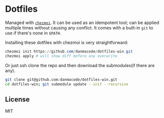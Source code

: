 # Dotfiles

Managed with [`chezmoi`](https://github.com/twpayne/chezmoi). It can be used as an idempotent tool; can be applied multiple times without causing any conflict. It comes with a built-in `git` to use if there's none in `$PATH`.

Installing these dotfiles with chezmoi is very straightforward:

```powershell
chezmoi init https://github.com/danmacode/dotfiles-win.git
chezmoi apply # will show diff before any overwrite
```

Or just ssh clone the repo and then download the submodules(if there are any).

```sh
git clone git@github.com:danmacode/dotfiles-win.git
cd dotfiles-win; git submodule update --init --recursive
```

## License

MIT
